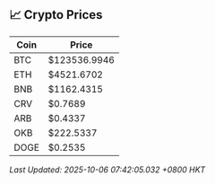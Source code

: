 ## 📈 Crypto Prices

| Coin | Price |
| ---- | ----- |
| BTC | $123536.9946 |
| ETH | $4521.6702 |
| BNB | $1162.4315 |
| CRV | $0.7689 |
| ARB | $0.4337 |
| OKB | $222.5337 |
| DOGE | $0.2535 |

_Last Updated: 2025-10-06 07:42:05.032 +0800 HKT_